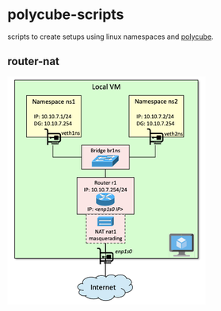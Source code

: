 # polycube-scripts
scripts to create setups using linux namespaces and [polycube](https://polycube.readthedocs.io/en/latest/intro.html).

## router-nat

<img src="./setups/router-nat.png" alt="router-nat" width="400"/>
